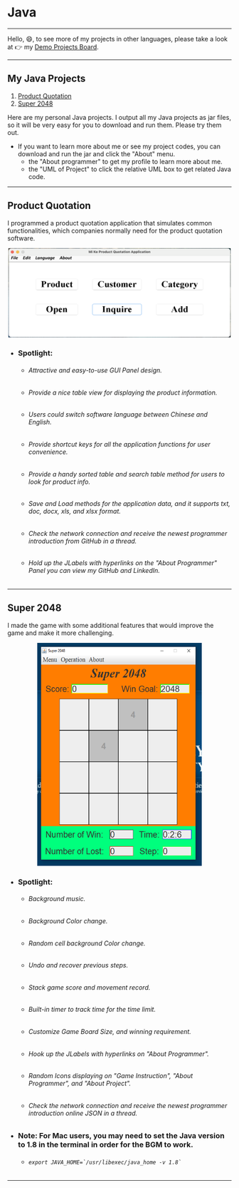 # Java
---
Hello, 😄, to see more of my projects in other languages, please take a look at 👉 my [Demo Projects Board](https://github.com/RunquanYe/DemoProjects).

---
## My Java Projects
1. [Product Quotation](#product-quotation)
2. [Super 2048](#super-2048)


Here are my personal Java projects. I output all my Java projects as jar files, so it will be very easy for you to download and run them. Please try them out. 

+ If you want to learn more about me or see my project codes, you can download and run the jar and click the "About" menu.
  - the "About programmer" to get my profile to learn more about me. 
  - the "UML of Project" to click the relative UML box to get related Java code. 

---
## Product Quotation
I programmed a product quotation application that simulates common functionalities, which companies normally need for the product quotation software. 

<p align="center"><img width="500" height="200" src="https://github.com/RunquanYe/Java/blob/master/img/Product_Quotation_01.PNG"/></p>

+ ### Spotlight:
    - ###### Attractive and easy-to-use GUI Panel design.
    - ###### Provide a nice table view for displaying the product information. 
    - ###### Users could switch software language between Chinese and English.
    - ###### Provide shortcut keys for all the application functions for user convenience.
    - ###### Provide a handy sorted table and search table method for users to look for product info.
    - ###### Save and Load methods for the application data, and it supports txt, doc, docx, xls, and xlsx format.

    - ###### Check the network connection and receive the newest programmer introduction from GitHub in a thread. 
    - ###### Hold up the JLabels with hyperlinks on the "About Programmer" Panel you can view my GitHub and LinkedIn.
---



## Super 2048
I made the game with some additional features that would improve the game and make it more challenging.

<p align="center"><img width="370" height="500" src="https://github.com/RunquanYe/Java/blob/master/img/Super2048_01.PNG"/></p>

+ ### Spotlight:
    - ###### Background music.
    - ###### Background Color change.
    - ###### Random cell background Color change.
    - ###### Undo and recover previous steps.
    - ###### Stack game score and movement record.
    - ###### Built-in timer to track time for the time limit.
    - ###### Customize Game Board Size, and winning requirement.
    - ###### Hook up the JLabels with hyperlinks on "About Programmer".
    - ###### Random Icons displaying on "Game Instruction", "About Programmer", and "About Project". 
    - ###### Check the network connection and receive the newest programmer introduction online JSON in a thread.

+ ### Note: For Mac users, you may need to set the Java version to 1.8 in the terminal in order for the BGM to work.
    - ###### ``` export JAVA_HOME=`/usr/libexec/java_home -v 1.8` ```
---
